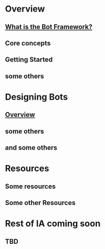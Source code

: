 # Overview
## [What is the Bot Framework?](botframework-overview.md)
## Core concepts
## Getting Started
## some others
# Designing Bots
## [Overview](designing-bots/index.md)
## some others
## and some others
# Resources
## Some resources
## Some other Resources
# Rest of IA coming soon
## TBD
